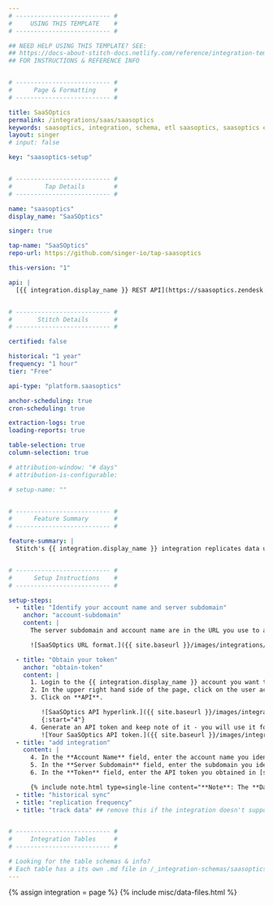 ```yaml
---
# -------------------------- #
#     USING THIS TEMPLATE    #
# -------------------------- #

## NEED HELP USING THIS TEMPLATE? SEE:
## https://docs-about-stitch-docs.netlify.com/reference/integration-templates/saas/
## FOR INSTRUCTIONS & REFERENCE INFO


# -------------------------- #
#      Page & Formatting     #
# -------------------------- #

title: SaaSOptics
permalink: /integrations/saas/saasoptics
keywords: saasoptics, integration, schema, etl saasoptics, saasoptics etl, saasoptics schema
layout: singer
# input: false

key: "saasoptics-setup"


# -------------------------- #
#         Tap Details        #
# -------------------------- #

name: "saasoptics"
display_name: "SaaSOptics"

singer: true

tap-name: "SaaSOptics"
repo-url: https://github.com/singer-io/tap-saasoptics

this-version: "1"

api: |
  [{{ integration.display_name }} REST API](https://saasoptics.zendesk.com/hc/en-us/articles/115003595913-URLs-and-REST-Info){:target="new"}


# -------------------------- #
#       Stitch Details       #
# -------------------------- #

certified: false 

historical: "1 year"
frequency: "1 hour"
tier: "Free"

api-type: "platform.saasoptics"

anchor-scheduling: true
cron-scheduling: true

extraction-logs: true
loading-reports: true

table-selection: true
column-selection: true

# attribution-window: "# days"
# attribution-is-configurable: 

# setup-name: ""


# -------------------------- #
#      Feature Summary       #
# -------------------------- #

feature-summary: |
  Stitch's {{ integration.display_name }} integration replicates data using the {{ integration.api | flatify | strip }}. Refer to the [Schema](#schema) section for a list of objects available for replication.


# -------------------------- #
#      Setup Instructions    #
# -------------------------- #

setup-steps:
  - title: "Identify your account name and server subdomain"
    anchor: "account-subdomain"
    content: |
      The server subdomain and account name are in the URL you use to access your {{ integration.display_name }}. If you are unsure of what your link is, locate it within your welcome email from {{ integration.display_name }}. Your server subdomain is the first portion of the URL, and the account name is between the first and second forward slashes.

      ![SaaSOptics URL format.]({{ site.baseurl }}/images/integrations/saasoptics-url.png){:style="max-width: 550px;"}

  - title: "Obtain your token"
    anchor: "obtain-token"
    content: |
      1. Login to the {{ integration.display_name }} account you want to replicate data from.
      2. In the upper right hand side of the page, click on the user account button that shows your username.
      3. Click on **API**.

         ![SaaSOptics API hyperlink.]({{ site.baseurl }}/images/integrations/saasoptics-api-button.png){:style="max-width: 550px;"}
         {:start="4"}
      4. Generate an API token and keep note of it - you will use it for the Stitch integration.
         ![Your SaaSOptics API token.]({{ site.baseurl }}/images/integrations/saasoptics-api-token.png){:style="max-width: 550px;"}
  - title: "add integration"
    content: |
      4. In the **Account Name** field, enter the account name you identified in [step 1](#account-subdomian).
      5. In the **Server Subdomain** field, enter the subdomain you identified in [step 1](#account-subdomain).
      6. In the **Token** field, enter the API token you obtained in [step 2](#obtain-token).

      {% include note.html type=single-line content="**Note**: The **Date Window Field** is an internal field for Stitch use. The default value is `60`; it is optional to change it." %}
  - title: "historical sync"
  - title: "replication frequency"
  - title: "track data" ## remove this if the integration doesn't support at least table selection


# -------------------------- #
#     Integration Tables     #
# -------------------------- #

# Looking for the table schemas & info?
# Each table has a its own .md file in /_integration-schemas/saasoptics
---
```

{% assign integration = page %}
{% include misc/data-files.html %}